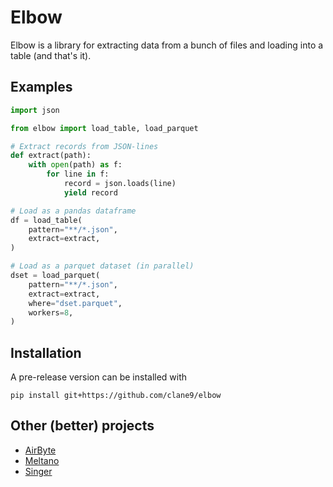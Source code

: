 # Elbow

Elbow is a library for extracting data from a bunch of files and loading into a table (and that's it).

## Examples

```python
import json

from elbow import load_table, load_parquet

# Extract records from JSON-lines
def extract(path):
    with open(path) as f:
        for line in f:
            record = json.loads(line)
            yield record

# Load as a pandas dataframe
df = load_table(
    pattern="**/*.json",
    extract=extract,
)

# Load as a parquet dataset (in parallel)
dset = load_parquet(
    pattern="**/*.json",
    extract=extract,
    where="dset.parquet",
    workers=8,
)
```

## Installation

A pre-release version can be installed with

```
pip install git+https://github.com/clane9/elbow
```

## Other (better) projects

- [AirByte](https://github.com/airbytehq/airbyte)
- [Meltano](https://github.com/meltano/meltano)
- [Singer](https://github.com/singer-io/getting-started)
